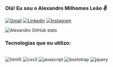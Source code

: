 ### Olá! Eu sou o Alexandro Milhomes Leão ✌️

[![Gmail](https://img.shields.io/badge/Gmail-D14836?style=for-the-badge&logo=gmail&logoColor=white)](https://mail.google.com/mail/u/0/#inbox)
[![Linkedin](https://img.shields.io/badge/LinkedIn-0077B5?style=for-the-badge&logo=linkedin&logoColor=white)](https://www.linkedin.com/in/alexandro-milhomes-le%C3%A3o-424823204/)
[![Instagram](https://img.shields.io/badge/Instagram-E4405F?style=for-the-badge&logo=instagram&logoColor=white)](https://www.instagram.com/alexandro_milhomes/)

![Alexandro GitHub stats](https://github-readme-stats.vercel.app/api?username=AlexandroLeao&show_icons=true&theme=onedark)

### Tecnologias que eu utilizo: 
<div style="display: inline_block"><br/>
   <img align="center" alt="html5" src="https://img.shields.io/badge/HTML5-E34F26?style=for-the-badge&logo=html5&logoColor=white" />
   <img align="center" alt="css3" src=https://img.shields.io/badge/CSS3-1572B6?style=for-the-badge&logo=css3&logoColor=white />
   <img align="center" alt="javascript" src=https://img.shields.io/badge/JavaScript-F7DF1E?style=for-the-badge&logo=javascript&logoColor=black />
   <img align="center" alt="bootstrap" src=https://img.shields.io/badge/Bootstrap-563D7C?style=for-the-badge&logo=bootstrap&logoColor=white />
   <img align="center" alt="jquery" src=https://img.shields.io/badge/jQuery-0769AD?style=for-the-badge&logo=jquery&logoColor=white />   
   
   </div>   
   
